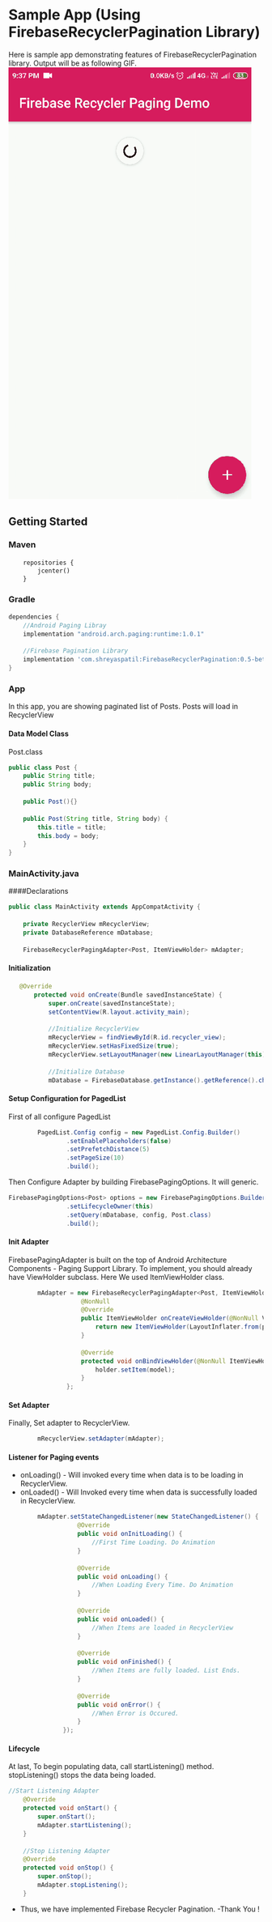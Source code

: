 # Sample App (Using FirebaseRecyclerPagination Library)
Here is sample app demonstrating features of FirebaseRecyclerPagination library.
Output will be as following GIF.
![](screengif.gif)
## Getting Started

### Maven
```maven
    repositories {
        jcenter()
    }
```
### Gradle
```groovy
dependencies {
    //Android Paging Libray
    implementation "android.arch.paging:runtime:1.0.1"
    
    //Firebase Pagination Library
    implementation 'com.shreyaspatil:FirebaseRecyclerPagination:0.5-beta'
}
```
### App
In this app, you are showing paginated list of Posts. Posts will load in RecyclerView
#### Data Model Class
Post.class
```java
public class Post {
    public String title;
    public String body;

    public Post(){}

    public Post(String title, String body) {
        this.title = title;
        this.body = body;
    }
}
```

### MainActivity.java

####Declarations
```java
public class MainActivity extends AppCompatActivity {

    private RecyclerView mRecyclerView;
    private DatabaseReference mDatabase;

    FirebaseRecyclerPagingAdapter<Post, ItemViewHolder> mAdapter;
```

#### Initialization
```java
   @Override
       protected void onCreate(Bundle savedInstanceState) {
           super.onCreate(savedInstanceState);
           setContentView(R.layout.activity_main);
   
           //Initialize RecyclerView
           mRecyclerView = findViewById(R.id.recycler_view);
           mRecyclerView.setHasFixedSize(true);
           mRecyclerView.setLayoutManager(new LinearLayoutManager(this));
   
           //Initialize Database
           mDatabase = FirebaseDatabase.getInstance().getReference().child("posts");

```

#### Setup Configuration for PagedList
First of all configure PagedList
```java
        PagedList.Config config = new PagedList.Config.Builder()
                .setEnablePlaceholders(false)
                .setPrefetchDistance(5)
                .setPageSize(10)
                .build();
```

Then Configure Adapter by building FirebasePagingOptions. It will generic.
```java
FirebasePagingOptions<Post> options = new FirebasePagingOptions.Builder<Post>()
                .setLifecycleOwner(this)
                .setQuery(mDatabase, config, Post.class)
                .build();
```
#### Init Adapter
FirebasePagingAdapter is built on the top of Android Architecture Components - Paging Support Library.
To implement, you should already have ViewHolder subclass. Here We used ItemViewHolder class.
```java
        mAdapter = new FirebaseRecyclerPagingAdapter<Post, ItemViewHolder>(options) {
                    @NonNull
                    @Override
                    public ItemViewHolder onCreateViewHolder(@NonNull ViewGroup parent, int viewType) {
                        return new ItemViewHolder(LayoutInflater.from(parent.getContext()).inflate(R.layout.item_list, parent, false));
                    }
        
                    @Override
                    protected void onBindViewHolder(@NonNull ItemViewHolder holder, int position, @NonNull Post model) {
                        holder.setItem(model);
                    }
                };
```

#### Set Adapter
Finally, Set adapter to RecyclerView.
```java
        mRecyclerView.setAdapter(mAdapter);
```

#### Listener for Paging events
- onLoading() - Will invoked every time when data is to be loading in RecyclerView.
- onLoaded() - Will Invoked every time when data is successfully loaded in RecyclerView.
```java
        mAdapter.setStateChangedListener(new StateChangedListener() {
                   @Override
                   public void onInitLoading() {
                       //First Time Loading. Do Animation
                   }
       
                   @Override
                   public void onLoading() {
                       //When Loading Every Time. Do Animation
                   }
       
                   @Override
                   public void onLoaded() {
                       //When Items are loaded in RecyclerView
                   }
       
                   @Override
                   public void onFinished() {
                       //When Items are fully loaded. List Ends.
                   }
       
                   @Override
                   public void onError() {
                       //When Error is Occured.
                   }
               });
```

#### Lifecycle
At last, To begin populating data, call startListening() method. stopListening() stops the data being loaded.
```java
//Start Listening Adapter
    @Override
    protected void onStart() {
        super.onStart();
        mAdapter.startListening();
    }

    //Stop Listening Adapter
    @Override
    protected void onStop() {
        super.onStop();
        mAdapter.stopListening();
    }
```
- Thus, we have implemented Firebase Recycler Pagination.
-Thank You !

